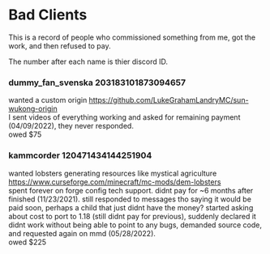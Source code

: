 # Bad Clients 

This is a record of people who commissioned something from me, got the work, and then refused to pay. 

The number after each name is thier discord ID. 

### dummy_fan_svenska 203183101873094657

wanted a custom origin https://github.com/LukeGrahamLandryMC/sun-wukong-origin  
I sent videos of everything working and asked for remaining payment (04/09/2022), they never responded.  
owed $75 

### kammcorder 120471434144251904

wanted lobsters generating resources like mystical agriculture https://www.curseforge.com/minecraft/mc-mods/dem-lobsters  
spent forever on forge config tech support. didnt pay for ~6 months after finished (11/23/2021). still responded to messages tho saying it would be paid soon, perhaps a child that just didnt have the money? started asking about cost to port to 1.18 (still didnt pay for previous), suddenly declared it didnt work without being able to point to any bugs, demanded source code, and requested again on mmd (05/28/2022).  
owed $225